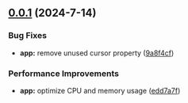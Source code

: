 ## [0.0.1](https://github.com/a145789/sys-speed/compare/edd7a7fbe4e0d99991ad36f977482c01d4a4927f...v0.0.1) (2024-7-14)


### Bug Fixes

* **app:** remove unused cursor property ([9a8f4cf](https://github.com/a145789/sys-speed/commit/9a8f4cfbfedd41d2d92d1c2ded1990ccffd06899))


### Performance Improvements

* **app:** optimize CPU and memory usage ([edd7a7f](https://github.com/a145789/sys-speed/commit/edd7a7fbe4e0d99991ad36f977482c01d4a4927f))




